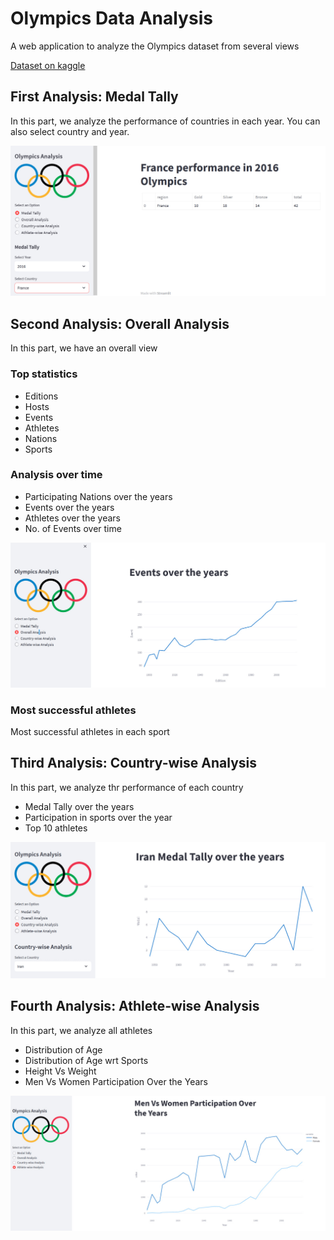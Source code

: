 # Olympics Data Analysis
A web application to analyze the Olympics dataset from several views

[Dataset on kaggle](https://www.kaggle.com/datasets/heesoo37/120-years-of-olympic-history-athletes-and-results)

## First Analysis: Medal Tally
In this part, we analyze the performance of countries in each year. You can also select country and year.

![medal tally pic](data/pics/medal%20tally.jpg)

## Second Analysis: Overall Analysis
In this part, we have an overall view

### Top statistics
* Editions 
* Hosts
* Events
* Athletes
* Nations
* Sports

### Analysis over time
* Participating Nations over the years
* Events over the years
* Athletes over the years
* No. of Events over time

![events](data/pics/events.jpg)

### Most successful athletes
Most successful athletes in each sport 

## Third Analysis: Country-wise Analysis
In this part, we analyze thr performance of each country

* Medal Tally over the years
* Participation in sports over the year
* Top 10 athletes

![iran's medals](data/pics/medals.jpg)

## Fourth Analysis: Athlete-wise Analysis
In this part, we analyze all athletes
* Distribution of Age
* Distribution of Age wrt Sports
* Height Vs Weight
* Men Vs Women Participation Over the Years

![men vs women](data/pics/m%20vs%20w.jpg)

